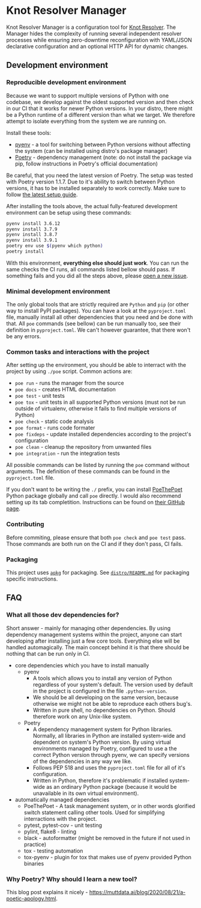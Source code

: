 # Knot Resolver Manager

Knot Resolver Manager is a configuration tool for [Knot Resolver](https://gitlab.nic.cz/knot/knot-resolver). The Manager hides the complexity of running several independent resolver processes while ensuring zero-downtime reconfiguration with YAML/JSON declarative configuration and an optional HTTP API for dynamic changes.

## Development environment

### Reproducible development environment

Because we want to support multiple versions of Python with one codebase, we develop against the oldest supported version and then check in our CI that it works for newer Python versions. In your distro, there might be a Python runtime of a different version than what we target. We therefore attempt to isolate everything from the system we are running on.

Install these tools:
* [pyenv](https://github.com/pyenv/pyenv#installation) - a tool for switching between Python versions without affecting the system (can be installed using distro's package manager)
* [Poetry](https://python-poetry.org/docs/#installation) - dependency management (note: do not install the package via pip, follow instructions in Poetry's official documentation)

Be careful, that you need the latest version of Poetry. The setup was tested with Poetry version 1.1.7. Due to it's ability to switch between Python versions, it has to be installed separately to work correctly. Make sure to follow [the latest setup guide](https://python-poetry.org/docs/#installation).

After installing the tools above, the actual fully-featured development environment can be setup using these commands:

```sh
pyenv install 3.6.12
pyenv install 3.7.9
pyenv install 3.8.7
pyenv install 3.9.1
poetry env use $(pyenv which python)
poetry install
```

With this environment, **everything else should just work**. You can run the same checks the CI runs, all commands listed bellow should pass. If something fails and you did all the steps above, please [open a new issue](https://gitlab.nic.cz/knot/knot-resolver-manager/-/issues/new).

### Minimal development environment

The only global tools that are strictly required are `Python` and `pip` (or other way to install PyPI packages). You can have a look at the `pyproject.toml` file, manually install all other dependencies that you need and be done with that. All `poe` commands (see bellow) can be run manually too, see their definition in `pyproject.toml`. We can't however guarantee, that there won't be any errors.

### Common tasks and interactions with the project

After setting up the environment, you should be able to interract with the project by using `./poe` script. Common actions are:

* `poe run` - runs the manager from the source
* `poe docs` - creates HTML documentation
* `poe test` - unit tests
* `poe tox` - unit tests in all supported Python versions (must not be run outside of virtualenv, otherwise it fails to find multiple versions of Python)
* `poe check` - static code analysis
* `poe format` - runs code formater
* `poe fixdeps` - update installed dependencies according to the project's configuration
* `poe clean` - cleanup the repository from unwanted files
* `poe integration` - run the integration tests

All possible commands can be listed by running the `poe` command without arguments. The definition of these commands can be found in the `pyproject.toml` file.

If you don't want to be writing the `./` prefix, you can install [PoeThePoet](https://github.com/nat-n/poethepoet) Python package globally and call `poe` directly. I would also recommend setting up its tab completition. Instructions can be found on [their GitHub page](https://github.com/nat-n/poethepoet#enable-tab-completion-for-your-shell).

### Contributing

Before commiting, please ensure that both `poe check` and `poe test` pass. Those commands are both run on the CI and if they don't pass, CI fails.

### Packaging

This project uses [`apkg`](https://gitlab.nic.cz/packaging/apkg) for packaging. See [`distro/README.md`](distro/README.md) for packaging specific instructions.

## FAQ

### What all those dev dependencies for?

Short answer - mainly for managing other dependencies. By using dependency management systems within the project, anyone can start developing after installing just a few core tools. Everything else will be handled automagically. The main concept behind it is that there should be nothing that can be run only in CI.

* core dependencies which you have to install manually
  * pyenv
    * A tools which allows you to install any version of Python regardless of your system's default. The version used by default in the project is configured in the file `.python-version`.
    * We should be all developing on the same version, because otherwise we might not be able to reproduce each others bug's.
    * Written in pure shell, no dependencies on Python. Should therefore work on any Unix-like system.
  * Poetry
    * A dependency management system for Python libraries. Normally, all libraries in Python are installed system-wide and dependent on system's Python version. By using virtual environments managed by Poetry, configured to use a the correct Python version through pyenv, we can specify versions of the dependencies in any way we like.
    * Follows PEP 518 and uses the `pyproject.toml` file for all of it's configuration.
    * Written in Python, therefore it's problematic if installed system-wide as an ordinary Python package (because it would be unavailable in its own virtual environment).
* automatically managed dependencies
  * PoeThePoet - A task management system, or in other words glorified switch statement calling other tools. Used for simplifying interractions with the project.
  * pytest, pytest-cov - unit testing
  * pylint, flake8 - linting
  * black - autoformatter (might be removed in the future if not used in practice)
  * tox - testing automation
  * tox-pyenv - plugin for tox that makes use of pyenv provided Python binaries

### Why Poetry? Why should I learn a new tool?

This blog post explains it nicely - https://muttdata.ai/blog/2020/08/21/a-poetic-apology.html.
